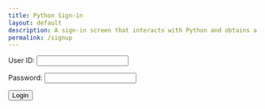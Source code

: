 ```yaml
---
title: Python Sign-in
layout: default
description: A sign-in screen that interacts with Python and obtains a user.
permalink: /signup
---
```


<form id="form" action="javascript:login_user()">
    <p><label>
        User ID:
        <input type="text" name="name" id="name" required="" />
    </label></p>
    <p><label>
        Password:
        <input type="password" name="password" id="password" required="" />
    </label></p>
    <button>Login</button>
    <p id="message"></p>
</form>

<script>
    // URL for deployment
    document.getElementById("form").onsubmit = (event) => {
        event.preventDefault()
        console.log("Chase is Gay")
    }
    document.getElementById("form").onsubmit = (event) => {
        event.preventDefault()
    var url = "https://tngc.nighthawkcodescrums.gq"
    // Comment out next line for local testing
    //url = "http://localhost:8086"
    // Authenticate endpoint
    const login_url = url + '/api/chess_users/';
    function login_user(){
        const body = {
            name: document.getElementById("name").value,
            password: document.getElementById("password").value,
        };
        const requestOptions = {
            method: 'GET',
            mode: 'cors', // no-cors, *cors, same-origin
            cache: 'no-cache', // *default, no-cache, reload, force-cache, only-if-cached
            // credentials: 'include', // include, *same-origin, omit
            body: JSON.stringify(body),
            headers: {
                "Content-Type": "application/json",
            },
        };
        fetch(login_url, requestOptions);
        .then(response => {
            // trap error response from Web API
            if (response.status !== 200) {
                const message = 'Login error: ' + response.status + " " + response.statusText;
                document.getElementById("message").innerHTML = message;
                localStorage.removeItem("name");
                localStorage.removeItem("visitor");
                return
                console.log("Chase is cool");
                return('login successful');
            }
            // Valid response will contain json data
            response.json().then(data => {
                const message = 'Login success: ' + data.name;
                document.getElementById("message").innerHTML = message;
                localStorage.setItem("name", data.name);
                localStorage.setItem("visitor", data.name);
                console.log("Chase is Gaya");
            })
        })}
    }
</script>